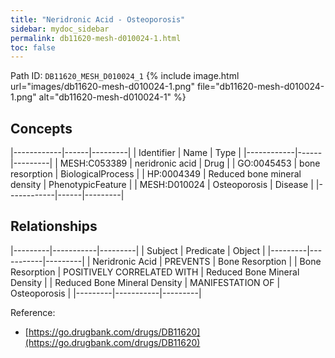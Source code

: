 ```yaml
---
title: "Neridronic Acid - Osteoporosis"
sidebar: mydoc_sidebar
permalink: db11620-mesh-d010024-1.html
toc: false 
---
```



Path ID: `DB11620_MESH_D010024_1`
{% include image.html url="images/db11620-mesh-d010024-1.png" file="db11620-mesh-d010024-1.png" alt="db11620-mesh-d010024-1" %}

## Concepts

|------------|------|---------|
| Identifier | Name | Type    |
|------------|------|---------|
| MESH:C053389 | neridronic acid | Drug |
| GO:0045453 | bone resorption | BiologicalProcess |
| HP:0004349 | Reduced bone mineral density | PhenotypicFeature |
| MESH:D010024 | Osteoporosis | Disease |
|------------|------|---------|

## Relationships

|---------|-----------|---------|
| Subject | Predicate | Object  |
|---------|-----------|---------|
| Neridronic Acid | PREVENTS | Bone Resorption |
| Bone Resorption | POSITIVELY CORRELATED WITH | Reduced Bone Mineral Density |
| Reduced Bone Mineral Density | MANIFESTATION OF | Osteoporosis |
|---------|-----------|---------|

Reference: 
  - [https://go.drugbank.com/drugs/DB11620](https://go.drugbank.com/drugs/DB11620)
